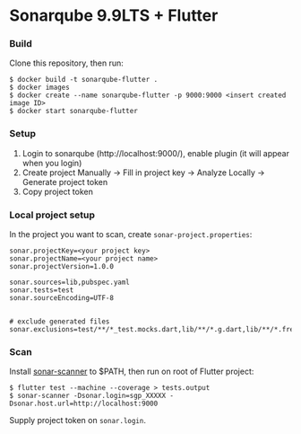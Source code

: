 
# Sonarqube 9.9LTS + Flutter  
### Build
Clone this repository, then run:
```
$ docker build -t sonarqube-flutter . 
$ docker images
$ docker create --name sonarqube-flutter -p 9000:9000 <insert created image ID>
$ docker start sonarqube-flutter
```

### Setup
1. Login to sonarqube (http://localhost:9000/), enable plugin (it will appear when you login)
2. Create project Manually -> Fill in project key -> Analyze Locally -> Generate project token
3. Copy project token

### Local project setup

In the project you want to scan, create `sonar-project.properties`:
```
sonar.projectKey=<your project key>
sonar.projectName=<your project name>
sonar.projectVersion=1.0.0

sonar.sources=lib,pubspec.yaml
sonar.tests=test
sonar.sourceEncoding=UTF-8


# exclude generated files
sonar.exclusions=test/**/*_test.mocks.dart,lib/**/*.g.dart,lib/**/*.freezed.dart
```

### Scan
Install [sonar-scanner](https://docs.sonarsource.com/sonarqube/latest/analyzing-source-code/scanners/sonarscanner/) to $PATH,  then run on root of Flutter project:
```
$ flutter test --machine --coverage > tests.output
$ sonar-scanner -Dsonar.login=sgp_XXXXX -Dsonar.host.url=http://localhost:9000
```
Supply project token on `sonar.login`.
